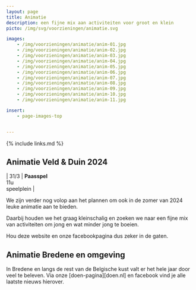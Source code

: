 ```yaml
---
layout: page
title: Animatie
description: een fijne mix aan activiteiten voor groot en klein
picto: /img/svg/voorzieningen/animatie.svg

images:
    - /img/voorzieningen/animatie/anim-01.jpg
    - /img/voorzieningen/animatie/anim-02.jpg
    - /img/voorzieningen/animatie/anim-03.jpg
    - /img/voorzieningen/animatie/anim-04.jpg
    - /img/voorzieningen/animatie/anim-05.jpg
    - /img/voorzieningen/animatie/anim-06.jpg
    - /img/voorzieningen/animatie/anim-07.jpg
    - /img/voorzieningen/animatie/anim-08.jpg
    - /img/voorzieningen/animatie/anim-09.jpg
    - /img/voorzieningen/animatie/anim-10.jpg
    - /img/voorzieningen/animatie/anim-11.jpg

insert:
    - page-images-top


---
```

{% include links.md %}

## Animatie Veld & Duin 2024

| 31/3  | **Paasspel**<br>11u <br>speelplein  |

We zijn verder nog volop aan het plannen om ook in de zomer van 2024 leuke animatie aan te bieden.

Daarbij houden we het graag kleinschalig en zoeken we naar een fijne mix van activiteiten om jong en wat minder jong te boeien.

Hou deze website en onze facebookpagina dus zeker in de gaten.

<!-- behouden voor volgende jaren:
We zijn nog volop aan het plannen om ook in de zomer van 2023 leuke animatie aan te bieden.

Daarbij houden we het graag kleinschalig en zoeken we naar een fijne mix van activiteiten om jong en wat minder jong te boeien.

Hou deze website en onze facebookpagina dus zeker in de gaten.
-->

## Animatie Bredene en omgeving

In Bredene en langs de rest van de Belgische kust valt er het hele jaar door veel te beleven.
Via onze [doen-pagina][doen.nl] en facebook vind je alle laatste nieuws hierover.
